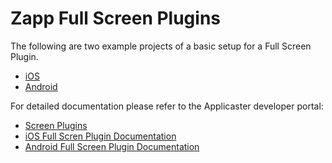 # Zapp Full Screen Plugins

The following are two example projects of a basic setup for a Full Screen Plugin.

* [iOS](./android)
* [Android](./android)

For detailed documentation please refer to the Applicaster developer portal:
* [Screen Plugins](https://developer.applicaster.com/ui-builder/intro.html)
* [iOS Full Scren Plugin Documentation](https://developer.applicaster.com/ui-builder/ios/ScreenPlugin.html)
* [Android Full Screen Plugin Documentation](https://developer.applicaster.com/ui-builder/android/ScreenPlugin.html)
